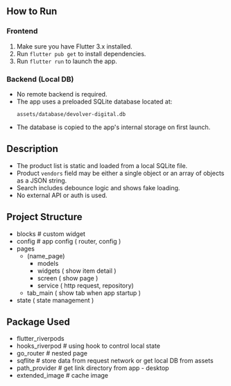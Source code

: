 ## How to Run

### Frontend
1. Make sure you have Flutter 3.x installed.
2. Run `flutter pub get` to install dependencies.
3. Run `flutter run` to launch the app.

### Backend (Local DB)
- No remote backend is required.
- The app uses a preloaded SQLite database located at:
  ```
  assets/database/devolver-digital.db
  ```
- The database is copied to the app's internal storage on first launch.

## Description
- The product list is static and loaded from a local SQLite file.
- Product `vendors` field may be either a single object or an array of objects as a JSON string.
- Search includes debounce logic and shows fake loading.
- No external API or auth is used.

## Project Structure
  - blocks # custom widget
  - config # app config ( router, config )
  - pages 
    - (name_page)
      - models 
      - widgets ( show item detail )
      - screen ( show page )
      - service ( http request, repository)
    - tab_main ( show tab when app startup )
  - state ( state management )

## Package Used
  - flutter_riverpods
  - hooks_riverpod # using hook to control local state
  - go_router # nested page
  - sqflite # store data from request network or get local DB from assets
  - path_provider # get link directory from app - desktop
  - extended_image # cache image